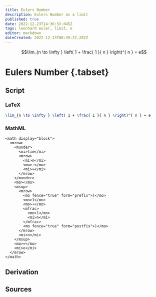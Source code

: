 ```yaml
---
title: Eulers Number
description: Eulers Number as a limit
published: true
date: 2022-12-23T14:36:53.045Z
tags: leonhard euler, limit, e
editor: markdown
dateCreated: 2022-12-13T00:39:37.282Z
---
```


$$\lim_{n \to \infty } \left( 1 + \frac{ 1 }{ n } \right)^{ n } = e$$

# Eulers Number {.tabset}
## Script
### LaTeX
```tex
\lim_{n \to \infty } \left( 1 + \frac{ 1 }{ n } \right)^{ n } = e
```
### MathML
```mathml
<math display="block">
  <mrow>
    <munder>
      <mi>lim</mi>
      <mrow>
        <mi>n</mi>
        <mo>→</mo>
        <mi>∞</mi>
      </mrow>
    </munder>
    <mo>⁡</mo>
    <msup>
      <mrow>
        <mo fence="true" form="prefix">(</mo>
        <mn>1</mn>
        <mo>+</mo>
        <mfrac>
          <mn>1</mn>
          <mi>n</mi>
        </mfrac>
        <mo fence="true" form="postfix">)</mo>
      </mrow>
      <mi>n</mi>
    </msup>
    <mo>=</mo>
    <mi>e</mi>
  </mrow>
</math>
```

## Derivation

## Sources